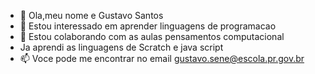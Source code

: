 - 👋 Ola,meu nome e Gustavo Santos
- 👀 Estou interessado em aprender linguagens de programacao
- 🌱 Estou colaborando com as aulas pensamentos computacional 
- Ja aprendi as linguagens de Scratch e java script
- 📫 Voce pode me encontrar no email gustavo.sene@escola.pr.gov.br

<!---
gustavosantos0444/gustavosantos0444 is a ✨ special ✨ repository because its `README.md` (this file) appears on your GitHub profile.
You can click the Preview link to take a look at your changes.
--->
